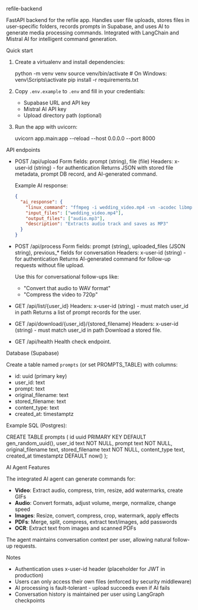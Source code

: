 refile-backend

FastAPI backend for the refile app. Handles user file uploads, stores files in user-specific folders, records prompts in Supabase, and uses AI to generate media processing commands. Integrated with LangChain and Mistral AI for intelligent command generation.

Quick start

1. Create a virtualenv and install dependencies:

   python -m venv venv
   source venv/bin/activate  # On Windows: venv\Scripts\activate
   pip install -r requirements.txt

2. Copy `.env.example` to `.env` and fill in your credentials:
   - Supabase URL and API key
   - Mistral AI API key
   - Upload directory path (optional)

3. Run the app with uvicorn:

   uvicorn app.main:app --reload --host 0.0.0.0 --port 8000

API endpoints

- POST /api/upload
  Form fields: prompt (string), file (file)
  Headers: x-user-id (string) - for authentication
  Returns JSON with stored file metadata, prompt DB record, and AI-generated command.
  
  Example AI response:
  ```json
  {
    "ai_response": {
      "linux_command": "ffmpeg -i wedding_video.mp4 -vn -acodec libmp3lame audio.mp3",
      "input_files": ["wedding_video.mp4"],
      "output_files": ["audio.mp3"],
      "description": "Extracts audio track and saves as MP3"
    }
  }
  ```

- POST /api/process
  Form fields: prompt (string), uploaded_files (JSON string), previous_* fields for conversation
  Headers: x-user-id (string) - for authentication
  Returns AI-generated command for follow-up requests without file upload.
  
  Use this for conversational follow-ups like:
  - "Convert that audio to WAV format"
  - "Compress the video to 720p"

- GET /api/list/{user_id}
  Headers: x-user-id (string) - must match user_id in path
  Returns a list of prompt records for the user.

- GET /api/download/{user_id}/{stored_filename}
  Headers: x-user-id (string) - must match user_id in path
  Download a stored file.

- GET /api/health
  Health check endpoint.

Database (Supabase)

Create a table named `prompts` (or set PROMPTS_TABLE) with columns:

- id: uuid (primary key)
- user_id: text
- prompt: text
- original_filename: text
- stored_filename: text
- content_type: text
- created_at: timestamptz

Example SQL (Postgres):

CREATE TABLE prompts (
  id uuid PRIMARY KEY DEFAULT gen_random_uuid(),
  user_id text NOT NULL,
  prompt text NOT NULL,
  original_filename text,
  stored_filename text NOT NULL,
  content_type text,
  created_at timestamptz DEFAULT now()
);

AI Agent Features

The integrated AI agent can generate commands for:
- **Video**: Extract audio, compress, trim, resize, add watermarks, create GIFs
- **Audio**: Convert formats, adjust volume, merge, normalize, change speed
- **Images**: Resize, convert, compress, crop, watermark, apply effects
- **PDFs**: Merge, split, compress, extract text/images, add passwords
- **OCR**: Extract text from images and scanned PDFs

The agent maintains conversation context per user, allowing natural follow-up requests.

Notes

- Authentication uses x-user-id header (placeholder for JWT in production)
- Users can only access their own files (enforced by security middleware)
- AI processing is fault-tolerant - upload succeeds even if AI fails
- Conversation history is maintained per user using LangGraph checkpoints
